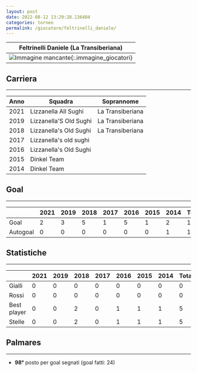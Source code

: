```yaml
---
layout: post
date: 2022-08-12 13:29:28.136404
categories: torneo
permalink: /giocatore/feltrinelli_daniele/
---
```

<link rel='stylesheets' href='./../assets/giocatori.css'>

| Feltrinelli Daniele (La Transiberiana) |
|:-----:|
| ![Immagine mancante]('./../../assets/giocatori/feltrinelli_daniele.png){:.immagine_giocatori} |


## Carriera
----

|Anno|Squadra|Soprannome|
|:---:|---|---|
|2021|Lizzanella All Sughi|La Transiberiana|
|2019|Lizzanella'S Old Sughi|La Transiberiana|
|2018|Lizzanella's Old Sughi|La Transiberiana|
|2017|Lizzanella's old sughi||
|2016|Lizzanella's Old Sughi||
|2015|Dinkel Team||
|2014|Dinkel Team||


## Goal
----

| |2021|2019|2018|2017|2016|2015|2014| Totale |
|---|---|---|---|---|---|---|---|---|
|Goal|2|3|5|1|5|1|2|19|
|Autogoal|0|0|0|0|0|0|1|1|


## Statistiche
----

| |2021|2019|2018|2017|2016|2015|2014| Totale |
|---|---|---|---|---|---|---|---|---|
|Gialli|0|0|0|0|0|0|0|0|
|Rossi|0|0|0|0|0|0|0|0|
|Best player|0|0|2|0|1|1|1|5|
|Stelle|0|0|2|0|1|1|1|5|


## Palmares
----

- **98°** posto per goal segnati (goal fatti: 24)
